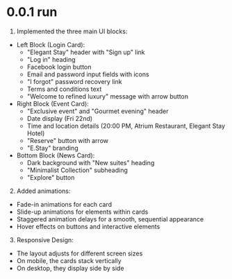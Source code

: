 # 0.0.1 run

1. Implemented the three main UI blocks:

- Left Block (Login Card):
  - "Elegant Stay" header with "Sign up" link
  - "Log in" heading
  - Facebook login button
  - Email and password input fields with icons
  - "I forgot" password recovery link
  - Terms and conditions text
  - "Welcome to refined luxury" message with arrow button
- Right Block (Event Card):
  - "Exclusive event" and "Gourmet evening" header
  - Date display (Fri 22nd)
  - Time and location details (20:00 PM, Atrium Restaurant, Elegant Stay Hotel)
  - "Reserve" button with arrow
  - "E.Stay" branding
- Bottom Block (News Card):
  - Dark background with "New suites" heading
  - "Minimalist Collection" subheading
  - "Explore" button

2. Added animations:

- Fade-in animations for each card
- Slide-up animations for elements within cards
- Staggered animation delays for a smooth, sequential appearance
- Hover effects on buttons and interactive elements

3. Responsive Design:

- The layout adjusts for different screen sizes
- On mobile, the cards stack vertically
- On desktop, they display side by side
